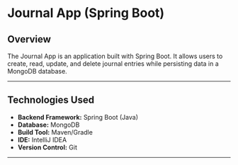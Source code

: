 # Journal App (Spring Boot)

## **Overview**
The Journal App is an application built with Spring Boot. It allows users to create, read, update, and delete journal entries while persisting data in a MongoDB database.

---

## **Technologies Used**
- **Backend Framework:** Spring Boot (Java)
- **Database:** MongoDB
- **Build Tool:** Maven/Gradle
- **IDE:** IntelliJ IDEA
- **Version Control:** Git

---


